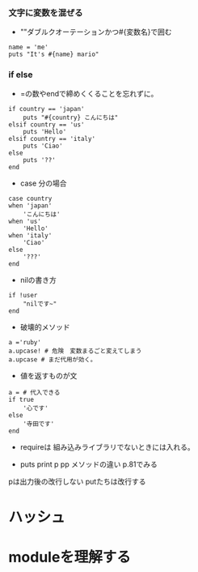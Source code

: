 ### 文字に変数を混ぜる

- ""ダブルクオーテーションかつ#{変数名}で囲む

```
name = 'me'
puts "It's #{name} mario"
```

###  if else
- =の数やendで締めくくることを忘れずに。

```
if country == 'japan'
    puts "#{country} こんにちは"
elsif country == 'us'
    puts 'Hello'
elsif country == 'italy'
    puts 'Ciao'
else 
    puts '??'
end
```

- case 分の場合

```
case country
when 'japan'
    'こんにちは'
when 'us'
    'Hello'
when 'italy'
    'Ciao'
else
    '???'    
end
```

- nilの書き方

```
if !user
    "nilです~"
end
```

- 破壊的メソッド

```
a ='ruby'
a.upcase! # 危険　変数まるごと変えてしまう
a.upcase # まだ代用が効く。
```

- 値を返すものが文

```
a = # 代入できる
if true
    '心です'
else
    '寺田です'
end
```

- requireは
組み込みライブラリでないときには入れる。

- puts print p pp メソッドの違い
p.81でみる

pは出力後の改行しない
putたちは改行する

# ハッシュ






# moduleを理解する